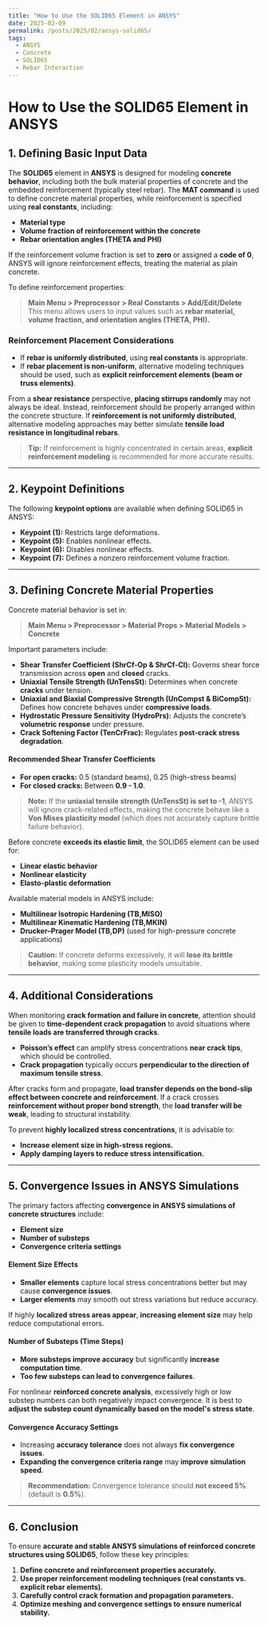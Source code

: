 ```yaml
---
title: "How to Use the SOLID65 Element in ANSYS"
date: 2025-02-09
permalink: /posts/2025/02/ansys-solid65/
tags:
  - ANSYS
  - Concrete
  - SOLID65
  - Rebar Interaction
---
```


# **How to Use the SOLID65 Element in ANSYS**

## **1. Defining Basic Input Data**

The **SOLID65** element in **ANSYS** is designed for modeling **concrete behavior**, including both the bulk material properties of concrete and the embedded reinforcement (typically steel rebar). The **MAT command** is used to define concrete material properties, while reinforcement is specified using **real constants**, including:
- **Material type**
- **Volume fraction of reinforcement within the concrete**
- **Rebar orientation angles (THETA and PHI)**

If the reinforcement volume fraction is set to **zero** or assigned a **code of 0**, ANSYS will ignore reinforcement effects, treating the material as plain concrete.

To define reinforcement properties:
> **Main Menu > Preprocessor > Real Constants > Add/Edit/Delete**  
This menu allows users to input values such as **rebar material, volume fraction, and orientation angles (THETA, PHI).**

### **Reinforcement Placement Considerations**
- If **rebar is uniformly distributed**, using **real constants** is appropriate.
- If **rebar placement is non-uniform**, alternative modeling techniques should be used, such as **explicit reinforcement elements (beam or truss elements)**.

From a **shear resistance** perspective, **placing stirrups randomly** may not always be ideal. Instead, reinforcement should be properly arranged within the concrete structure. If **reinforcement is not uniformly distributed**, alternative modeling approaches may better simulate **tensile load resistance in longitudinal rebars**.

> **Tip:** If reinforcement is highly concentrated in certain areas, **explicit reinforcement modeling** is recommended for more accurate results.

---

## **2. Keypoint Definitions**
The following **keypoint options** are available when defining SOLID65 in ANSYS:
- **Keypoint (1):** Restricts large deformations.  
- **Keypoint (5):** Enables nonlinear effects.  
- **Keypoint (6):** Disables nonlinear effects.  
- **Keypoint (7):** Defines a nonzero reinforcement volume fraction.  

---

## **3. Defining Concrete Material Properties**
Concrete material behavior is set in:
> **Main Menu > Preprocessor > Material Props > Material Models > Concrete**

Important parameters include:

- **Shear Transfer Coefficient (ShrCf-Op & ShrCf-Cl):** Governs shear force transmission across **open** and **closed** cracks.
- **Uniaxial Tensile Strength (UnTensSt):** Determines when concrete **cracks** under tension.
- **Uniaxial and Biaxial Compressive Strength (UnCompst & BiCompSt):** Defines how concrete behaves under **compressive loads**.
- **Hydrostatic Pressure Sensitivity (HydroPrs):** Adjusts the concrete’s **volumetric response** under pressure.
- **Crack Softening Factor (TenCrFrac):** Regulates **post-crack stress degradation**.

#### **Recommended Shear Transfer Coefficients**
- **For open cracks:** 0.5 (standard beams), 0.25 (high-stress beams)
- **For closed cracks:** Between **0.9 - 1.0**.

> **Note:** If the **uniaxial tensile strength (UnTensSt) is set to -1**, ANSYS will ignore crack-related effects, making the concrete behave like a **Von Mises plasticity model** (which does not accurately capture brittle failure behavior).

Before concrete **exceeds its elastic limit**, the SOLID65 element can be used for:
- **Linear elastic behavior**
- **Nonlinear elasticity**
- **Elasto-plastic deformation**

Available material models in ANSYS include:
- **Multilinear Isotropic Hardening (TB,MISO)**
- **Multilinear Kinematic Hardening (TB,MKIN)**
- **Drucker–Prager Model (TB,DP)** (used for high-pressure concrete applications)

> **Caution:** If concrete deforms excessively, it will **lose its brittle behavior**, making some plasticity models unsuitable.

---

## **4. Additional Considerations**
When monitoring **crack formation and failure in concrete**, attention should be given to **time-dependent crack propagation** to avoid situations where **tensile loads are transferred through cracks**.

- **Poisson’s effect** can amplify stress concentrations **near crack tips**, which should be controlled.  
- **Crack propagation** typically occurs **perpendicular to the direction of maximum tensile stress**.

After cracks form and propagate, **load transfer depends on the bond-slip effect between concrete and reinforcement**. If a crack crosses **reinforcement without proper bond strength**, the **load transfer will be weak**, leading to structural instability.

To prevent **highly localized stress concentrations**, it is advisable to:
- **Increase element size in high-stress regions.**
- **Apply damping layers to reduce stress intensification.**

---

## **5. Convergence Issues in ANSYS Simulations**
The primary factors affecting **convergence in ANSYS simulations of concrete structures** include:
- **Element size**
- **Number of substeps**
- **Convergence criteria settings**

#### **Element Size Effects**
- **Smaller elements** capture local stress concentrations better but may cause **convergence issues**.
- **Larger elements** may smooth out stress variations but reduce accuracy.

If highly **localized stress areas appear**, **increasing element size** may help reduce computational errors.

#### **Number of Substeps (Time Steps)**
- **More substeps improve accuracy** but significantly **increase computation time**.
- **Too few substeps can lead to convergence failures**.

For nonlinear **reinforced concrete analysis**, excessively high or low substep numbers can both negatively impact convergence. It is best to **adjust the substep count dynamically based on the model's stress state**.

#### **Convergence Accuracy Settings**
- Increasing **accuracy tolerance** does not always **fix convergence issues**.
- **Expanding the convergence criteria range** may **improve simulation speed**.

> **Recommendation:** Convergence tolerance should **not exceed 5%** (default is **0.5%**).

---

## **6. Conclusion**
To ensure **accurate and stable ANSYS simulations of reinforced concrete structures using SOLID65**, follow these key principles:
1. **Define concrete and reinforcement properties accurately.**
2. **Use proper reinforcement modeling techniques (real constants vs. explicit rebar elements).**
3. **Carefully control crack formation and propagation parameters.**
4. **Optimize meshing and convergence settings to ensure numerical stability.**

